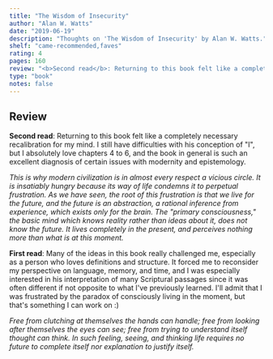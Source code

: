 ```yaml
---
title: "The Wisdom of Insecurity"
author: "Alan W. Watts"
date: "2019-06-19"
description: "Thoughts on 'The Wisdom of Insecurity' by Alan W. Watts."
shelf: "came-recommended,faves"
rating: 4
pages: 160
review: "<b>Second read</b>: Returning to this book felt like a completely necessary recalibration for my mind. I still have difficulties with his conception of 'I', but I absolutely love chapters 4 to 6, and the book in general is such an excellent diagnosis of certain issues with modernity and epistemology. <br/><br/><i>This is why modern civilization is in almost every respect a vicious circle. It is insatiably hungry because its way of life condemns it to perpetual frustration. As we have seen, the root of this frustration is that we live for the future, and the future is an abstraction, a rational inference from experience, which exists only for the brain. The 'primary consciousness,' the basic mind which knows reality rather than ideas about it, does not know the future. It lives completely in the present, and perceives nothing more than what is at this moment.</i><br/><br/><b>First read</b>: Many of the ideas in this book really challenged me, especially as a person who loves definitions and structure. It forced me to reconsider my perspective on language, memory, and time, and I was especially interested in his interpretation of many Scriptural passages since it was often different if not opposite to what I've previously learned. I'll admit that I was frustrated by the paradox of consciously living in the moment, but that's something I can work on :)<br/><br/><i>Free from clutching at themselves the hands can handle; free from looking after themselves the eyes can see; free from trying to understand itself thought can think. In such feeling, seeing, and thinking life requires no future to complete itself nor explanation to justify itself.</i>"
type: "book"
notes: false
---
```


## Review

<b>Second read</b>: Returning to this book felt like a completely necessary recalibration for my mind. I still have difficulties with his conception of "I", but I absolutely love chapters 4 to 6, and the book in general is such an excellent diagnosis of certain issues with modernity and epistemology.

_This is why modern civilization is in almost every respect a vicious circle. It is insatiably hungry because its way of life condemns it to perpetual frustration. As we have seen, the root of this frustration is that we live for the future, and the future is an abstraction, a rational inference from experience, which exists only for the brain. The "primary consciousness," the basic mind which knows reality rather than ideas about it, does not know the future. It lives completely in the present, and perceives nothing more than what is at this moment._

<b>First read</b>: Many of the ideas in this book really challenged me, especially as a person who loves definitions and structure. It forced me to reconsider my perspective on language, memory, and time, and I was especially interested in his interpretation of many Scriptural passages since it was often different if not opposite to what I've previously learned. I'll admit that I was frustrated by the paradox of consciously living in the moment, but that's something I can work on :)

_Free from clutching at themselves the hands can handle; free from looking after themselves the eyes can see; free from trying to understand itself thought can think. In such feeling, seeing, and thinking life requires no future to complete itself nor explanation to justify itself._
